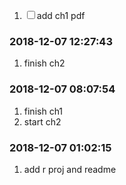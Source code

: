 
<!-- README.md is generated from README.Rmd. Please edit that file -->

1.  <input type="checkbox" id="checkbox1" class="styled">add ch1 pdf

### 2018-12-07 12:27:43

1.  finish ch2

### 2018-12-07 08:07:54

1.  finish ch1
2.  start ch2

### 2018-12-07 01:02:15

1.  add r proj and readme
